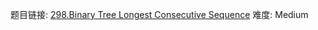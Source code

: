 题目链接: [298.Binary Tree Longest Consecutive Sequence][1]
难度: Medium

[1]: https://leetcode.com/problems/binary-tree-longest-consecutive-sequence/